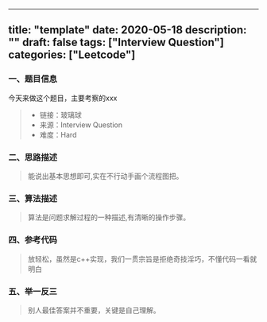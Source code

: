 
---
title: "template"
date: 2020-05-18
description: ""
draft: false
tags: ["Interview Question"]
categories: ["Leetcode"]
---

### 一、**题目信息**
今天来做这个题目，主要考察的xxx 
> - 链接：玻璃球
> - 来源：Interview Question
> - 难度：Hard

### 二、**思路描述**

> 能说出基本思想即可,实在不行动手画个流程图把。

### 三、**算法描述**
>算法是问题求解过程的一种描述,有清晰的操作步骤。



### 四、**参考代码**
> 放轻松，虽然是c++实现，我们一贯宗旨是拒绝奇技淫巧，不懂代码一看就明白




### 五、举一反三
> 别人最佳答案并不重要，关键是自己理解。




